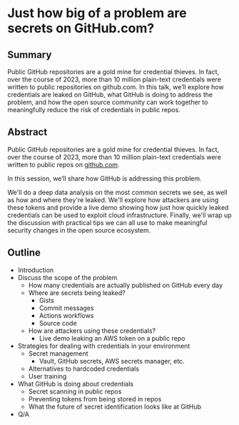 # Just how big of a problem are secrets on GitHub.com?

## Summary

Public GitHub repositories are a gold mine for credential thieves. In fact, over the course of 2023, more than 10 million plain-text credentials were written to public repositories on github.com.  In this talk, we’ll explore how credentials are leaked on GitHub, what GitHub is doing to address the problem, and how the open source community can work together to meaningfully reduce the risk of credentials in public repos.

## Abstract

Public GitHub repositories are a gold mine for credential thieves. In fact, over the course of 2023, more than 10 million plain-text credentials were written to public repos on [github.com](http://github.com/).

In this session, we’ll share how GitHub is addressing this problem.

We'll do a deep data analysis on the most common secrets we see, as well as how and where they're leaked.  We'll explore how attackers are using these tokens and provide a live demo showing how just how quickly leaked credentials can be used to exploit cloud infrastructure.  Finally, we'll wrap up the discussion with practical tips we can all use to make meaningful security changes in the open source ecosystem.

## Outline

- Introduction
- Discuss the scope of the problem
    - How many credentials are actually published on GitHub every day
    - Where are secrets being leaked?
        - Gists
        - Commit messages
        - Actions workflows
        - Source code
    - How are attackers using these credentials?
        - Live demo leaking an AWS token on a public repo
- Strategies for dealing with credentials in your environment
    - Secret management
        - Vault, GitHub secrets, AWS secrets manager, etc.
    - Alternatives to hardcoded credentials
    - User training
- What GitHub is doing about credentials
    - Secret scanning in public repos
    - Preventing tokens from being stored in repos
    - What the future of secret identification looks like at GitHub
- Q/A

